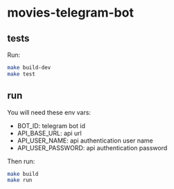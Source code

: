 # movies-telegram-bot

## tests

Run:

```bash
make build-dev
make test
```

## run

You will need these env vars:

- BOT_ID: telegram bot id
- API_BASE_URL: api url
- API_USER_NAME: api authentication user name
- API_USER_PASSWORD: api authentication password

Then run:

```bash
make build
make run
```
